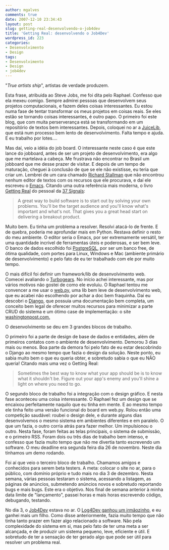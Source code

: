 ```yaml
---
author: mgalves
comments: true
date: 2007-12-10 23:34:43
layout: post
slug: getting-real-desenvolvendo-o-job4dev
title: 'Getting Real: desenvolvendo o Job4Dev'
wordpress_id: 223
categories:
- Desenvolvimento
- Design
tags:
- Desenvolvimento
- Design
- job4dev
---
```


"_True artists ship_", artistas de verdade produzem.

Esta frase, atribuida ao Steve Jobs, me foi dita pelo Raphael. Confesso que ela mexeu comigo. Sempre admirei pessoas que desenvolvem seus projetos computacionais, e fazem deles coisas interessantes. Eu estou numa fase de tentar transformar os meus projetos em coisas reais. Se eles estão se tornando coisas interessantes, é outro papo. O primeiro foi este blog, que com muita perserverança está se transformando em um repositório de textos bem interessantes. Depois, coloquei no ar a [JuiceLib](http://code.google.com/p/juicelib), que está num processo bem lento de desenvolvimento. Falta tempo e ajuda. E eu trabalho por lotes....

Mas daí, veio a idéia do job board. O interessante neste caso é que este lance do jobboard, antes de ser um projeto de desenvolvimento, era algo que me martelava a cabeça. Me frustrava não encontrar no Brasil um jobboard que me desse prazer de visitar. E depois de um tempo de maturação, cheguei à conclusão de que se ele não existisse, eu teria que criar um. Lembrei de um cara chamado [Richard Stallman](http://en.wikipedia.org/wiki/Richard_Stallman) que não encontrou nenhum editor de textos com os recursos que ele procurava, e daí ele escreveu o [Emacs](http://www.gnu.org/software/emacs/). Citando uma outra referência mais moderna, o livro [Getting Real](http://gettingreal.37signals.com/toc.php) do pessoal da [37 Signals](http://www.37signals.com/):


> A great way to build software is to start out by solving your own problems. You'll be the target audience and you'll know what's important and what's not. That gives you a great head start on delivering a breakout product.


Muito bem. Eu tinha um problema a resolver. Resolvi atacá-lo de frente. E de quebra, poderia me aprofundar mais em Python. Restava definir o resto do meu ambiente. O editor seria o Emacs, por ser extremamente versátil, ter uma quantidade incrível de ferramentas úteis e poderosas, e ser bem leve. O banco de dados escolhido foi [PostgreSQL](http://www.postgresql.org/), por ser um banco free, de ótima qualidade, com portes para Linux, Windows e Mac (ambiente primário de desenvolvimento) e pelo fato de eu ter trabalhado com ele por muito tempo.

O mais difícil foi definir um framework/lib de desenvolvimento web. Comecei avaliando o [Turbogears](http://turbogears.org/). No início achei interessante, mas  por vários motivos não gostei de como ele evoluiu. O Raphael tentou me convencer a me usar o [web.py](http://webpy.org/), uma lib bem leve de desenvolvimento web, que eu acabei não escolhendo por achar a doc bem fraquinha. Daí eu descobri o [Django](http://www.djangoproject.com), que possuia uma documentação bem completa, um conceito bem legal de oferecer muitos recursos para minimizar a parte CRUD do sistema e um ótimo case de implementação: o site [washingtonpost.com.](http://code.djangoproject.com/wiki/DjangoPoweredSites#Sites/featuresatTheWashingtonPost)

O desenvolvimento se deu em 3 grandes blocos de trabalho.

O primeiro foi a parte de design de base de dados e entidades, além de primeiros contatos com o ambiente de desenvolvimento. Demorou 3 dias mais ou menos. Boa parte da demora foi pelo fato de eu estar descobrindo o Django ao mesmo tempo que fazia o design da solução. Neste ponto, eu sabia muito bem o que eu queria obter, e sobretudo sabia o que eu NÃO queria! Citando mais uma vez o Getting Real:


> Sometimes the best way to know what your app should be is to know what it shouldn't be. Figure out your app's enemy and you'll shine a light on where you need to go.


O segundo bloco de trabalho foi a integração com o design gráfico. E nesta fase aconteceu uma coisa interessante. O Raphael fez um design que se encaixou perfeitamente naquilo que eu tinha em mente. E ao mesmo tempo ele tinha feito uma versão funcional do board em web.py. Rolou então uma competição saudável: roubei o design dele, e durante alguns dias desenvolvemos o mesmo sistema em  ambientes diferentes e em paralelo. O que um fazia, o outro corria atrás para fazer melhor. Um impulsionou o outro. Nesta fase, foram feitas as telas principais, o sistema de submissão, e o primeiro RSS. Foram dois ou três dias de trabalho bem intenso, e confesso que fazia muito tempo que não me divertia tanto escrevendo um software. O meu deadline era segunda feira dia 26 de novembro. Neste dia tínhamos um demo rodando.

Foi aí que veio o terceiro bloco de trabalho. Chamamos amigos e conhecidos para serem beta testers. A meta: colocar o site no ar, para o público, com domínio próprio e tudo mais no dia 3 de dezembro. Nesta semana, várias pessoas testaram o sistema, acessando a listagem, as páginas de anúncios, submetendo anúncios novos  e sobretudo reportando bugs e mais bugs. Este era o objetivo. Nos final de semana anterior à minha data limite de "lançamento", passei horas e mais horas escrevendo código, debugando, testando.

No dia 3, o [Job4Dev](http://job4dev.com) estava no ar. O [Log4Dev ganhou um irmãozinho](http://log4dev.com/2007/12/03/log4dev-voce-ganhou-um-irmaozinho-job4dev/), e eu ganhei mais um filho. Como disse anteriormente, fazia muito tempo que não tinha tanto prazer em fazer algo relacionado a software. Não pela complexidade do sistema em si, mas pelo fato de ter uma meta a ser alcançada, e de produzir um sistema pequeno, leve, eficiente e útil. E sobretudo de ter a sensação de ter gerado algo que pode ser útil para resolver um problema real.
